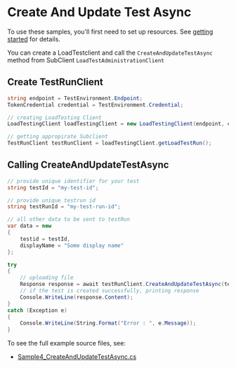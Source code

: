 # Create And Update Test Async

To use these samples, you'll first need to set up resources. See [getting started](https://github.com/Azure/azure-sdk-for-net/blob/main/sdk/loadtestservice/Azure.Developer.LoadTesting/README.md#getting-started) for details.

You can create a LoadTestclient and call the `CreateAndUpdateTestAsync` method from SubClient `LoadTestAdministrationClient`

## Create TestRunClient
```C# Snippet:CreatingTestRunClient
string endpoint = TestEnvironment.Endpoint;
TokenCredential credential = TestEnvironment.Credential;

// creating LoadTesting Client
LoadTestingClient loadTestingClient = new LoadTestingClient(endpoint, credential);

// getting appropirate Subclient
TestRunClient testRunClient = loadTestingClient.getLoadTestRun();
```

## Calling CreateAndUpdateTestAsync
```C# Snippet:CreateAndUpdateTestAsync
// provide unique identifier for your test
string testId = "my-test-id";

// provide unique testrun id
string testRunId = "my-test-run-id";

// all other data to be sent to testRun
var data = new
{
    testid = testId,
    displayName = "Some display name"
};

try
{
    // uploading file
    Response response = await testRunClient.CreateAndUpdateTestAsync(testRunId, RequestContent.Create(data));
    // if the test is created successfully, printing response
    Console.WriteLine(response.Content);
}
catch (Exception e)
{
    Console.WriteLine(String.Format("Error : ", e.Message));
}
```
To see the full example source files, see:
* [Sample4_CreateAndUpdateTestAsync.cs](https://github.com/Azure/azure-sdk-for-net/blob/main/sdk/loadtestservice/Azure.Developer.LoadTesting/tests/Samples/Sample4_CreateAndUpdateTestAsync.cs)